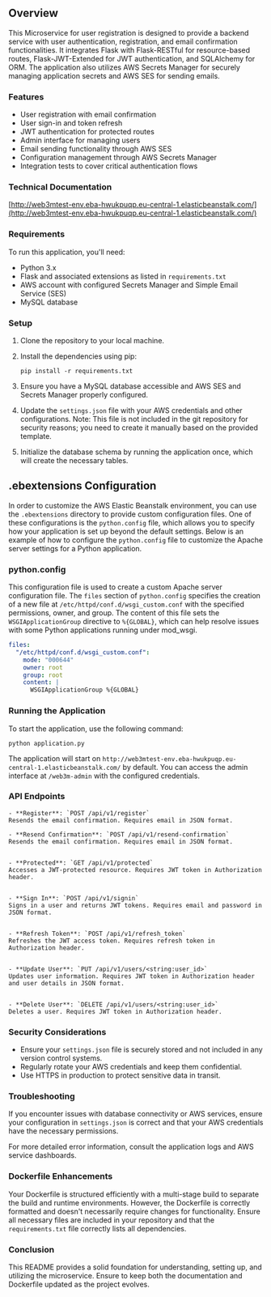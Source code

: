 
## Overview

This Microservice for user registration is designed to provide a backend service with user authentication, registration, and email confirmation functionalities. It integrates Flask with Flask-RESTful for resource-based routes, Flask-JWT-Extended for JWT authentication, and SQLAlchemy for ORM. The application also utilizes AWS Secrets Manager for securely managing application secrets and AWS SES for sending emails.

### Features

- User registration with email confirmation
- User sign-in and token refresh
- JWT authentication for protected routes
- Admin interface for managing users
- Email sending functionality through AWS SES
- Configuration management through AWS Secrets Manager
- Integration tests to cover critical authentication flows

### Technical Documentation
[http://web3mtest-env.eba-hwukpuqp.eu-central-1.elasticbeanstalk.com/](http://web3mtest-env.eba-hwukpuqp.eu-central-1.elasticbeanstalk.com/)

### Requirements

To run this application, you'll need:

- Python 3.x
- Flask and associated extensions as listed in `requirements.txt`
- AWS account with configured Secrets Manager and Simple Email Service (SES)
- MySQL database

### Setup

1. Clone the repository to your local machine.
2. Install the dependencies using pip:

   ```
   pip install -r requirements.txt
   ```

3. Ensure you have a MySQL database accessible and AWS SES and Secrets Manager properly configured.
4. Update the `settings.json` file with your AWS credentials and other configurations. Note: This file is not included in the git repository for security reasons; you need to create it manually based on the provided template.
5. Initialize the database schema by running the application once, which will create the necessary tables.

## .ebextensions Configuration

In order to customize the AWS Elastic Beanstalk environment, you can use the `.ebextensions` directory to provide custom configuration files. One of these configurations is the `python.config` file, which allows you to specify how your application is set up beyond the default settings. Below is an example of how to configure the `python.config` file to customize the Apache server settings for a Python application.

### python.config

This configuration file is used to create a custom Apache server configuration file. The `files` section of `python.config` specifies the creation of a new file at `/etc/httpd/conf.d/wsgi_custom.conf` with the specified permissions, owner, and group. The content of this file sets the `WSGIApplicationGroup` directive to `%{GLOBAL}`, which can help resolve issues with some Python applications running under mod_wsgi.

```yaml
files:
  "/etc/httpd/conf.d/wsgi_custom.conf":
    mode: "000644"
    owner: root
    group: root
    content: |
      WSGIApplicationGroup %{GLOBAL}

```
### Running the Application

To start the application, use the following command:

   ```
   python application.py
   ```

The application will start on `http://web3mtest-env.eba-hwukpuqp.eu-central-1.elasticbeanstalk.com/` by default. You can access the admin interface at `/web3m-admin` with the configured credentials.

### API Endpoints
  ```
- **Register**: `POST /api/v1/register`
  Resends the email confirmation. Requires email in JSON format.

- **Resend Confirmation**: `POST /api/v1/resend-confirmation`
  Resends the email confirmation. Requires email in JSON format.


- **Protected**: `GET /api/v1/protected`
  Accesses a JWT-protected resource. Requires JWT token in Authorization header.


- **Sign In**: `POST /api/v1/signin`
  Signs in a user and returns JWT tokens. Requires email and password in JSON format.


- **Refresh Token**: `POST /api/v1/refresh_token`
  Refreshes the JWT access token. Requires refresh token in Authorization header.


- **Update User**: `PUT /api/v1/users/<string:user_id>`
  Updates user information. Requires JWT token in Authorization header and user details in JSON format.


- **Delete User**: `DELETE /api/v1/users/<string:user_id>`
  Deletes a user. Requires JWT token in Authorization header.
  ```

### Security Considerations

- Ensure your `settings.json` file is securely stored and not included in any version control systems.
- Regularly rotate your AWS credentials and keep them confidential.
- Use HTTPS in production to protect sensitive data in transit.

### Troubleshooting

If you encounter issues with database connectivity or AWS services, ensure your configuration in `settings.json` is correct and that your AWS credentials have the necessary permissions.

For more detailed error information, consult the application logs and AWS service dashboards.

### Dockerfile Enhancements

Your Dockerfile is structured efficiently with a multi-stage build to separate the build and runtime environments. However, the Dockerfile is correctly formatted and doesn't necessarily require changes for functionality. Ensure all necessary files are included in your repository and that the `requirements.txt` file correctly lists all dependencies.

### Conclusion

This README provides a solid foundation for understanding, setting up, and utilizing the microservice. Ensure to keep both the documentation and Dockerfile updated as the project evolves.
